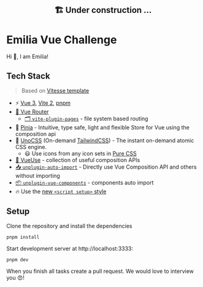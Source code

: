 <h2 align="center">
🏗️ Under construction ...
</h2>

# Emilia Vue Challenge

Hi 👋, I am Emilia!

## Tech Stack

> Based on [Vitesse template](https://github.com/antfu/vitesse-lite)
- ⚡️ [Vue 3](https://github.com/vuejs/vue-next), [Vite 2](https://github.com/vitejs/vite), [pnpm](https://pnpm.js.org/)
- [🧭 Vue Router](https://github.com/vuejs/vue-router)
  - [🗂 `vite-plugin-pages`](https://github.com/hannoeru/vite-plugin-pages) - file system based routing
- 🍍 [Pinia](https://pinia.esm.dev) - Intuitive, type safe, light and flexible Store for Vue using the composition api
- 🎨 [UnoCSS](https://github.com/antfu/unocss) (On-demand [TailwindCSS](https://tailwindcss.com/)) - The instant on-demand atomic CSS engine.
    - 😃 Use icons from any icon sets in [Pure CSS](https://github.com/antfu/unocss/tree/main/packages/preset-icons)
- [🧩 VueUse](https://github.com/antfu/vueuse) - collection of useful composition APIs
- [📥 `unplugin-auto-import`](https://github.com/antfu/unplugin-auto-import) - Directly use Vue Composition API and others without importing
- [📦 `unplugin-vue-components`](https://github.com/antfu/unplugin-vue-components) - components auto import
- 🔥 Use the [new `<script setup>` style](https://staging.vuejs.org/api/sfc-script-setup.html)


## Setup

Clone the repository and install the dependencies

```
pnpm install
```

Start development server at http://localhost:3333:

```
pnpm dev
```

When you finish all tasks create a pull request. We would love to interview you 😍!

